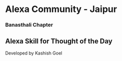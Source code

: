 # Alexa Community - Jaipur 
### Banasthali Chapter 

## Alexa Skill for Thought of the Day

Developed by Kashish Goel

